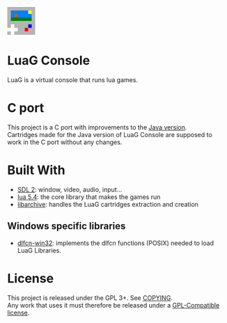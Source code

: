 ![icon](res/icon.png)
# LuaG Console
LuaG is a virtual console that runs lua games.

# C port
This project is a C port with improvements to the <!-- REMEMBER TO CHANGE THE LINK -->[Java version](https://github.com/Vulcalien/LuaG-Console).\
Cartridges made for the Java version of LuaG Console are supposed to work in the C port without any changes.

# Built With
- [SDL 2](https://www.libsdl.org/): window, video, audio, input...
- [lua 5.4](https://www.lua.org/): the core library that makes the games run
- [libarchive](https://www.libarchive.org/): handles the LuaG cartridges extraction and creation

## Windows specific libraries
- [dlfcn-win32](https://github.com/dlfcn-win32/dlfcn-win32): implements the dlfcn functions (POSIX) needed to load LuaG Libraries.

# License
This project is released under the GPL 3+. See [COPYING](COPYING).\
Any work that uses it must therefore be released under a [GPL-Compatible license](https://www.gnu.org/licenses/license-list.html.en).
